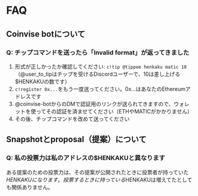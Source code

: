 # FAQ

## Coinvise botについて

### Q: チップコマンドを送ったら「Invalid format」が返ってきました

1. 形式が正しかったか確認してください: `c!tip @tippee henkaku matic 10` （@user_to_tipはチップを受けるDiscordユーザーで、10は差し上げる$HENKAKUの数です）
1. `c!register 0x...`をもう一度送ってください。0x...はあなたのEthereumアドレスです
1. @coinvise-botからのDMで認証用のリンクが送られてきますので、ウォレットを使ってその認証を済ませてください（ETHやMATICがかかりません）
1. その後、チップコマンドを改めて送ってください

## Snapshotとproposal（提案）について

### Q: 私の投票力は私のアドレスの$HENKAKUと異なります

ある提案のための投票力は、その提案が公開されたときに投票者が持っていた$HENKAKUになります。投票するときに持っている$HENKAKUは増えてたとしても関係ありません。
